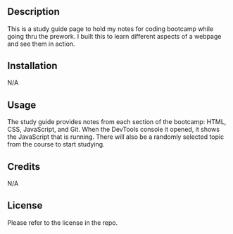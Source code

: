 # <Prework Study Guide Webpage>

## Description

This is a study guide page to hold my notes for coding bootcamp while going thru the prework. I built this to learn different aspects of a webpage and see them in action. 


## Installation

N/A

## Usage

The study guide provides notes from each section of the bootcamp: HTML, CSS, JavaScript, and Git. When the DevTools console it opened, it shows the JavaScript that is running. There will also be a randomly selected topic from the course to start studying. 

## Credits

N/A

## License

Please refer to the license in the repo.


